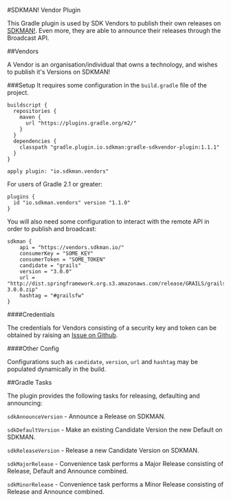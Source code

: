 #SDKMAN! Vendor Plugin

This Gradle plugin is used by SDK Vendors to publish their own releases on [SDKMAN!](http://sdkman.io). Even more, they are able to announce their releases through the Broadcast API.

##Vendors

A Vendor is an organisation/individual that owns a technology, and wishes to publish it's Versions on SDKMAN!

###Setup
It requires some configuration in the `build.gradle` file of the project.

	buildscript {
	  repositories {
		maven {
		  url "https://plugins.gradle.org/m2/"
		}
	  }
	  dependencies {
		classpath "gradle.plugin.io.sdkman:gradle-sdkvendor-plugin:1.1.1"
	  }
	}

	apply plugin: "io.sdkman.vendors"

For users of Gradle 2.1 or greater:

	plugins {
	  id "io.sdkman.vendors" version "1.1.0"
	}

You will also need some configuration to interact with the remote API in order to publish and broadcast:

	sdkman {
		api = "https://vendors.sdkman.io/"
		consumerKey = "SOME_KEY"
		consumerToken = "SOME_TOKEN"
		candidate = "grails"
		version = "3.0.0"
		url = "http://dist.springframework.org.s3.amazonaws.com/release/GRAILS/grails-3.0.0.zip"
		hashtag = "#grailsfw"
	}

####Credentials

The credentials for Vendors consisting of a security key and token can be obtained by raising an [Issue on Github](https://github.com/sdkman/sdkman-vendor-gradle-plugin).

####Other Config

Configurations such as `candidate`, `version`, `url` and `hashtag` may be populated dynamically in the build.

##Gradle Tasks

The plugin provides the following tasks for releasing, defaulting and announcing:

`sdkAnnounceVersion` - Announce a Release on SDKMAN.

`sdkDefaultVersion` - Make an existing Candidate Version the new Default on SDKMAN.

`sdkReleaseVersion` - Release a new Candidate Version on SDKMAN.

`sdkMajorRelease` - Convenience task performs a Major Release consisting of Release, Default and Announce combined.

`sdkMinorRelease` - Convenience task performs a Minor Release consisting of Release and Announce combined.
